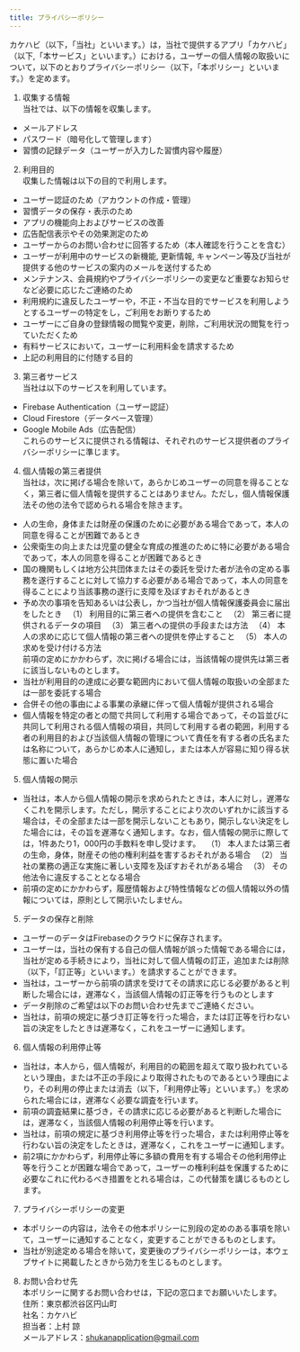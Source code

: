 ```yaml
---
title: プライバシーポリシー
---
```


カケハビ（以下，「当社」といいます。）は，当社で提供するアプリ「カケハビ」（以下,「本サービス」といいます。）における，ユーザーの個人情報の取扱いについて，以下のとおりプライバシーポリシー（以下，「本ポリシー」といいます。）を定めます。

1. 収集する情報  
   当社では、以下の情報を収集します。
- メールアドレス
- パスワード（暗号化して管理します）
- 習慣の記録データ（ユーザーが入力した習慣内容や履歴）
2. 利用目的  
  収集した情報は以下の目的で利用します。
- ユーザー認証のため（アカウントの作成・管理）
- 習慣データの保存・表示のため
- アプリの機能向上およびサービスの改善
- 広告配信表示やその効果測定のため
- ユーザーからのお問い合わせに回答するため（本人確認を行うことを含む）
- ユーザーが利用中のサービスの新機能, 更新情報, キャンペーン等及び当社が提供する他のサービスの案内のメールを送付するため
- メンテナンス、会員規約やプライバシーポリシーの変更など重要なお知らせなど必要に応じたご連絡のため
- 利用規約に違反したユーザーや，不正・不当な目的でサービスを利用しようとするユーザーの特定をし，ご利用をお断りするため
- ユーザーにご自身の登録情報の閲覧や変更，削除，ご利用状況の閲覧を行っていただくため
- 有料サービスにおいて，ユーザーに利用料金を請求するため
- 上記の利用目的に付随する目的
3. 第三者サービス  
  当社は以下のサービスを利用しています。
- Firebase Authentication（ユーザー認証）
- Cloud Firestore（データベース管理）
- Google Mobile Ads（広告配信）  
これらのサービスに提供される情報は、それぞれのサービス提供者のプライバシーポリシーに準じます。
4. 個人情報の第三者提供  
  当社は，次に掲げる場合を除いて，あらかじめユーザーの同意を得ることなく，第三者に個人情報を提供することはありません。ただし，個人情報保護法その他の法令で認められる場合を除きます。
- 人の生命，身体または財産の保護のために必要がある場合であって，本人の同意を得ることが困難であるとき
- 公衆衛生の向上または児童の健全な育成の推進のために特に必要がある場合であって，本人の同意を得ることが困難であるとき
- 国の機関もしくは地方公共団体またはその委託を受けた者が法令の定める事務を遂行することに対して協力する必要がある場合であって，本人の同意を得ることにより当該事務の遂行に支障を及ぼすおそれがあるとき
- 予め次の事項を告知あるいは公表し，かつ当社が個人情報保護委員会に届出をしたとき
　（1） 利用目的に第三者への提供を含むこと
　（2） 第三者に提供されるデータの項目
　（3） 第三者への提供の手段または方法
　（4） 本人の求めに応じて個人情報の第三者への提供を停止すること
　（5） 本人の求めを受け付ける方法  
前項の定めにかかわらず，次に掲げる場合には，当該情報の提供先は第三者に該当しないものとします。
- 当社が利用目的の達成に必要な範囲内において個人情報の取扱いの全部または一部を委託する場合
- 合併その他の事由による事業の承継に伴って個人情報が提供される場合
- 個人情報を特定の者との間で共同して利用する場合であって，その旨並びに共同して利用される個人情報の項目，共同して利用する者の範囲，利用する者の利用目的および当該個人情報の管理について責任を有する者の氏名または名称について，あらかじめ本人に通知し，または本人が容易に知り得る状態に置いた場合
5. 個人情報の開示
- 当社は，本人から個人情報の開示を求められたときは，本人に対し，遅滞なくこれを開示します。ただし，開示することにより次のいずれかに該当する場合は，その全部または一部を開示しないこともあり，開示しない決定をした場合には，その旨を遅滞なく通知します。なお，個人情報の開示に際しては，1件あたり1，000円の手数料を申し受けます。
　（1） 本人または第三者の生命，身体，財産その他の権利利益を害するおそれがある場合
　（2） 当社の業務の適正な実施に著しい支障を及ぼすおそれがある場合
　（3） その他法令に違反することとなる場合
- 前項の定めにかかわらず，履歴情報および特性情報などの個人情報以外の情報については，原則として開示いたしません。
5. データの保存と削除
- ユーザーのデータはFirebaseのクラウドに保存されます。
- ユーザーは，当社の保有する自己の個人情報が誤った情報である場合には，当社が定める手続きにより，当社に対して個人情報の訂正，追加または削除（以下，「訂正等」といいます。）を請求することができます。
- 当社は，ユーザーから前項の請求を受けてその請求に応じる必要があると判断した場合には，遅滞なく，当該個人情報の訂正等を行うものとします
- データ削除のご希望は以下のお問い合わせ先までご連絡ください。
- 当社は，前項の規定に基づき訂正等を行った場合，または訂正等を行わない旨の決定をしたときは遅滞なく，これをユーザーに通知します。
6. 個人情報の利用停止等
- 当社は，本人から，個人情報が，利用目的の範囲を超えて取り扱われているという理由，または不正の手段により取得されたものであるという理由により，その利用の停止または消去（以下，「利用停止等」といいます。）を求められた場合には，遅滞なく必要な調査を行います。
- 前項の調査結果に基づき，その請求に応じる必要があると判断した場合には，遅滞なく，当該個人情報の利用停止等を行います。
- 当社は，前項の規定に基づき利用停止等を行った場合，または利用停止等を行わない旨の決定をしたときは，遅滞なく，これをユーザーに通知します。
- 前2項にかかわらず，利用停止等に多額の費用を有する場合その他利用停止等を行うことが困難な場合であって，ユーザーの権利利益を保護するために必要なこれに代わるべき措置をとれる場合は，この代替策を講じるものとします。
7. プライバシーポリシーの変更
- 本ポリシーの内容は，法令その他本ポリシーに別段の定めのある事項を除いて，ユーザーに通知することなく，変更することができるものとします。
- 当社が別途定める場合を除いて，変更後のプライバシーポリシーは，本ウェブサイトに掲載したときから効力を生じるものとします。
8. お問い合わせ先  
  本ポリシーに関するお問い合わせは，下記の窓口までお願いいたします。  
  住所：東京都渋谷区円山町  
  社名：カケハビ  
  担当者：上村 諒  
  メールアドレス：shukanapplication@gmail.com
